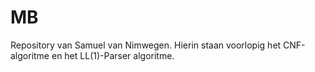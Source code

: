 # MB
Repository van Samuel van Nimwegen.
Hierin staan voorlopig het CNF-algoritme en het LL(1)-Parser algoritme.
